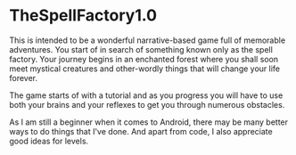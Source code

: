 # TheSpellFactory1.0

This is intended to be a wonderful narrative-based game full of memorable adventures. You start of in search of something known only as the spell factory. Your journey begins in an enchanted forest where you shall soon meet mystical creatures and other-wordly things that will change your life forever.

The game starts of with a tutorial and as you progress you will have to use both your brains and your reflexes to get you through numerous obstacles.

As I am still a beginner when it comes to Android, there may be many better ways to do things that I've done. And apart from code, I also appreciate good ideas for levels.
